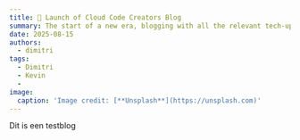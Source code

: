 ```yaml
---
title: 🚀 Launch of Cloud Code Creators Blog
summary: The start of a new era, blogging with all the relevant tech-updates and automation!
date: 2025-08-15
authors:
  - dimitri
tags:
  - Dimitri
  - Kevin 
  - 
image:
  caption: 'Image credit: [**Unsplash**](https://unsplash.com)'
---
```


Dit is een testblog